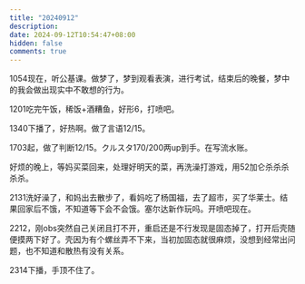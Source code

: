 ```yaml
---
title: "20240912"
description: 
date: 2024-09-12T10:54:47+08:00
hidden: false
comments: true
---
```

1054现在，听公基课。做梦了，梦到观看表演，进行考试，结束后的晚餐，梦中的我会做出现实中不敢想的行为。

1201吃完午饭，稀饭+酒糟鱼，好形6，打喷吧。

1340下播了，好热啊。做了言语12/15。

1703起，做了判断12/15。クルスタ170/200两up到手。在写流水账。

好烦的晚上，等妈买菜回来，处理好明天的菜，再洗澡打游戏，用52加仑杀杀杀杀杀。

2131洗好澡了，和妈出去散步了，看妈吃了杨国福，去了超市，买了华莱士。结果回家后不饿，不知道等下会不会饿。塞尔达新作玩吗。开喷吧现在。

2212，刚obs突然自己关闭且打不开，重启还是不行发现是固态掉了，打开后壳随便摸两下好了。壳因为有个螺丝弄不下来，当初加固态就很麻烦，没想到经常出问题，也不知道和散热有没有关系。

2314下播，手顶不住了。
